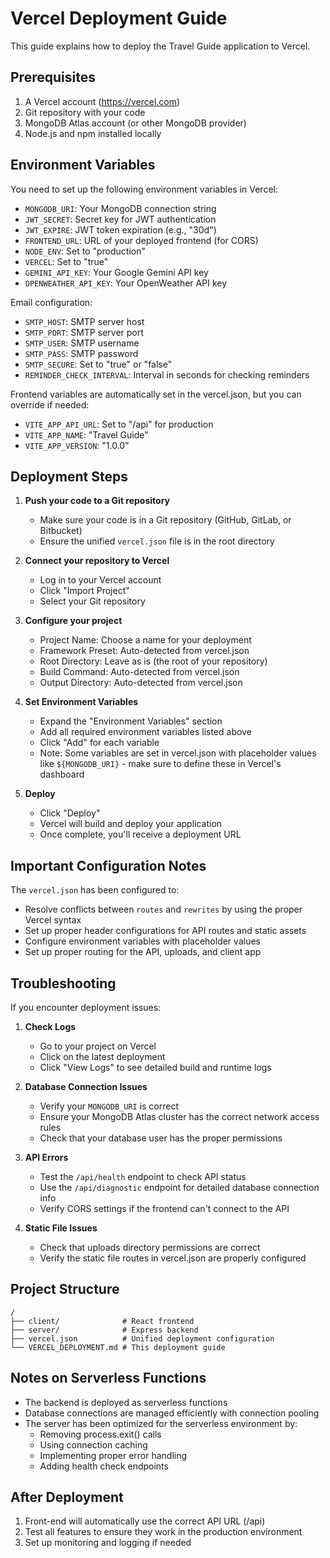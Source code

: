 # Vercel Deployment Guide

This guide explains how to deploy the Travel Guide application to Vercel.

## Prerequisites

1. A Vercel account (https://vercel.com)
2. Git repository with your code
3. MongoDB Atlas account (or other MongoDB provider)
4. Node.js and npm installed locally

## Environment Variables

You need to set up the following environment variables in Vercel:

- `MONGODB_URI`: Your MongoDB connection string
- `JWT_SECRET`: Secret key for JWT authentication
- `JWT_EXPIRE`: JWT token expiration (e.g., "30d")
- `FRONTEND_URL`: URL of your deployed frontend (for CORS)
- `NODE_ENV`: Set to "production"
- `VERCEL`: Set to "true"
- `GEMINI_API_KEY`: Your Google Gemini API key
- `OPENWEATHER_API_KEY`: Your OpenWeather API key

Email configuration:
- `SMTP_HOST`: SMTP server host
- `SMTP_PORT`: SMTP server port
- `SMTP_USER`: SMTP username
- `SMTP_PASS`: SMTP password
- `SMTP_SECURE`: Set to "true" or "false"
- `REMINDER_CHECK_INTERVAL`: Interval in seconds for checking reminders

Frontend variables are automatically set in the vercel.json, but you can override if needed:
- `VITE_APP_API_URL`: Set to "/api" for production
- `VITE_APP_NAME`: "Travel Guide"
- `VITE_APP_VERSION`: "1.0.0"

## Deployment Steps

1. **Push your code to a Git repository**
   - Make sure your code is in a Git repository (GitHub, GitLab, or Bitbucket)
   - Ensure the unified `vercel.json` file is in the root directory

2. **Connect your repository to Vercel**
   - Log in to your Vercel account
   - Click "Import Project"
   - Select your Git repository

3. **Configure your project**
   - Project Name: Choose a name for your deployment
   - Framework Preset: Auto-detected from vercel.json
   - Root Directory: Leave as is (the root of your repository)
   - Build Command: Auto-detected from vercel.json
   - Output Directory: Auto-detected from vercel.json

4. **Set Environment Variables**
   - Expand the "Environment Variables" section
   - Add all required environment variables listed above
   - Click "Add" for each variable
   - Note: Some variables are set in vercel.json with placeholder values like `${MONGODB_URI}` - make sure to define these in Vercel's dashboard

5. **Deploy**
   - Click "Deploy"
   - Vercel will build and deploy your application
   - Once complete, you'll receive a deployment URL

## Important Configuration Notes

The `vercel.json` has been configured to:
- Resolve conflicts between `routes` and `rewrites` by using the proper Vercel syntax
- Set up proper header configurations for API routes and static assets
- Configure environment variables with placeholder values
- Set up proper routing for the API, uploads, and client app

## Troubleshooting

If you encounter deployment issues:

1. **Check Logs**
   - Go to your project on Vercel
   - Click on the latest deployment
   - Click "View Logs" to see detailed build and runtime logs

2. **Database Connection Issues**
   - Verify your `MONGODB_URI` is correct
   - Ensure your MongoDB Atlas cluster has the correct network access rules
   - Check that your database user has the proper permissions

3. **API Errors**
   - Test the `/api/health` endpoint to check API status
   - Use the `/api/diagnostic` endpoint for detailed database connection info
   - Verify CORS settings if the frontend can't connect to the API

4. **Static File Issues**
   - Check that uploads directory permissions are correct
   - Verify the static file routes in vercel.json are properly configured

## Project Structure

```
/
├── client/              # React frontend
├── server/              # Express backend
├── vercel.json          # Unified deployment configuration
└── VERCEL_DEPLOYMENT.md # This deployment guide
```

## Notes on Serverless Functions

- The backend is deployed as serverless functions
- Database connections are managed efficiently with connection pooling
- The server has been optimized for the serverless environment by:
  - Removing process.exit() calls
  - Using connection caching
  - Implementing proper error handling
  - Adding health check endpoints

## After Deployment

1. Front-end will automatically use the correct API URL (/api)
2. Test all features to ensure they work in the production environment
3. Set up monitoring and logging if needed 